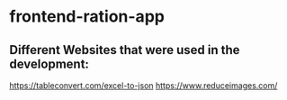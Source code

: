 ﻿# frontend-ration-app
## Different Websites that were used in the development:
https://tableconvert.com/excel-to-json
https://www.reduceimages.com/
